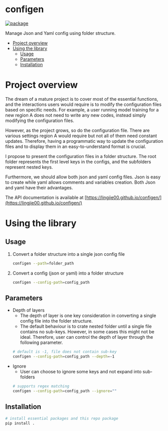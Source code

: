 # configen

[![package](https://github.com/lingjie00/configen/actions/workflows/project-actions.yml/badge.svg)](https://github.com/lingjie00/configen/actions/workflows/project-actions.yml)

Manage Json and Yaml config using folder structure.


<!-- vim-markdown-toc GFM -->

* [Project overview](#project-overview)
* [Using the library](#using-the-library)
    * [Usage](#usage)
    * [Parameters](#parameters)
    * [Installation](#installation)

<!-- vim-markdown-toc -->

# Project overview

The dream of a mature project is to cover most of the essential functions, and
the interactions users would require is to modify the configuration files
based on specific needs. For example, a user running model training for a new
region A does not need to write any new codes, instead simply modifying the
configuration files.

However, as the project grows, so do the configuration file. There are various
settings region A would require but not all of them need constant updates.
Therefore, having a programmatic way to update the configuration files and to
display them in an easy-to-understand format is crucial.

I propose to present the configuration files in a folder structure. The root
folder represents the first level keys in the configs, and the subfolders
represent nested keys.

Furthermore, we should allow both json and yaml config files. Json is easy to
create while yaml allows comments and variables creation. Both Json and yaml
have their advantages.

The API documentation is available at
[https://lingjie00.github.io/configen/](https://lingjie00.github.io/configen/)

# Using the library

## Usage

1. Convert a folder structure into a single json config file
    ```bash
    configen --path=folder_path
    ```
2. Convert a config (json or yaml) into a folder structure
    ```bash
    configen --config-path=config_path
    ```

## Parameters

- Depth of layers
    - The depth of layer is one key consideration in converting a single config
      file into the folder structure.
    - The default behaviour is to crate nested folder until a single file
      contains no sub-keys. However, in some cases this might not be ideal.
      Therefore, user can control the depth of layer through the following
      parameter.
    ```bash
    # default is -1, file does not contain sub-key
    configen --config-path=config_path --depth=-1
    ```
- Ignore
    - User can choose to ignore some keys and not expand into sub-folders
    ```bash
    # supports regex matching
    configen --config-path=config_path --ignore=""
    ```

## Installation

```bash
# install essential packages and this repo package
pip install .
```
